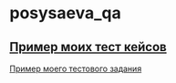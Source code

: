 # posysaeva_qa
[Пример моих тест кейсов](https://docs.google.com/spreadsheets/d/1F75pn5WhwTJ06nPmjBmw91eZwjA_Jn1WwXnpCtvahgE/edit#gid=306401338)
---
[Пример моего тестового задания](https://docs.google.com/spreadsheets/d/13bTtfNysLUEyX2MvjPwWDH46_Bu1k-vv0dEUQYpzqfs/edit#gid=270268544)
